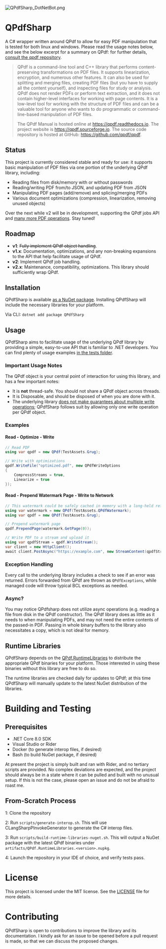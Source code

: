 ![QPdfSharp_DotNetBot.png](assets/QPdfSharp_DotNetBot.png)

# QPdfSharp
A C# wrapper written around QPdf to allow for easy PDF manipulation that is tested for both linux and windows. Please read the usage notes below, and see the below excerpt for a summary on QPdf: for further details, [consult the qpdf repository](https://github.com/qpdf/qpdf/).

> QPdf is a command-line tool and C++ library that performs content-preserving transformations on PDF files. It supports linearization, encryption, and numerous other features. It can also be used for splitting and merging files, creating PDF files (but you have to supply all the content yourself), and inspecting files for study or analysis. QPdf does not render PDFs or perform text extraction, and it does not contain higher-level interfaces for working with page contents. It is a low-level tool for working with the structure of PDF files and can be a valuable tool for anyone who wants to do programmatic or command-line-based manipulation of PDF files.
>
> The QPdf Manual is hosted online at https://qpdf.readthedocs.io. The project website is https://qpdf.sourceforge.io. The source code repository is hosted at GitHub: https://github.com/qpdf/qpdf.

## Status
This project is currently considered stable and ready for use: it supports basic manipulation of PDF files via one portion of the underlying QPdf library, including:
- Reading files from disk/memory with or without passwords
- Reading/writing PDF from/to JSON, and updating PDF from JSON
- Manipulating PDF pages (add/remove) and splicing/merging PDFs
- Various document optimizations (compression, linearization, removing unused objects)

Over the next while v2 will be in development, supporting the QPdf jobs API and [many more PDF operations](https://qpdf.readthedocs.io/en/stable/qpdf-job.html). Stay tuned!

## Roadmap

- **v1**: ~~Fully implement QPdf object handling~~.
- **v1.x**: Documentation, optimizations, and any non-breaking expansions to the API that help facilitate usage of QPdf.
- **v2**: Implement QPdf job handling.
- **v2.x**: Maintenance, compatibility, optimizations. This library should sufficiently wrap QPdf.

## Installation
QPdfSharp is available [as a NuGet package](https://www.nuget.org/packages/QPdfSharp/). Installing QPdfSharp will include the necessary libraries for your platform.

Via CLI:
`dotnet add package QPdfSharp`

## Usage
QPdfSharp aims to facilitate usage of the underlying QPdf library by providing a simple, easy-to-use API that is familiar to .NET developers. You can find plenty of usage examples [in the tests folder](https://github.com/svengeance/QPdfSharp/tree/main/tests/QPdfSharp.Tests).

### Important Usage Notes
The QPdf object is your central point of interaction for using this library, and has a few important notes:
- It is **not** thread-safe. You should not share a QPdf object across threads.
- It is Disposable, and should be disposed of when you are done with it.
- The underlying library [does not make guarantees about multiple write operations](https://github.com/qpdf/qpdf/issues/512); QPdfSharp follows suit by allowing only one write operation per QPdf object.

### Examples

#### Read - Optimize - Write
```cs
// Read PDF
using var qpdf = new QPdf(TestAssets.Grug);

// Write with optimizations
qpdf.WriteFile("optimized.pdf", new QPdfWriteOptions
{
    CompressStreams = true,
    Linearize = true
});
```

#### Read - Prepend Watermark Page - Write to Network
```cs
// This watermark could be safely cached in memory with a long-held reference to QPdf.
using var watermark = new QPdf(TestAssets.QPdfWatermark);
using var qpdf = new QPdf(TestAssets.Grug);

// Prepend watermark page
qpdf.PrependPage(watermark.GetPage(0));

// Write PDF to a stream and upload it
using var qpdfStream = qpdf.WriteStream();
var client = new HttpClient();
await client.PostAsync("https://example.com", new StreamContent(qpdfStream));
```

### Exception Handling
Every call to the underlying library includes a check to see if an error was returned. Errors forwarded from QPdf are thrown as `QPdfExceptions`, while managed code will throw typical BCL exceptions as needed.

### Async?
You may notice QPdfsharp does not utilize async operations (e.g. reading a file from disk in the QPdf constructor).
The QPdf library does as little as it needs to when manipulating PDFs, and may not need the entire contents of the passed-in PDF.
Passing in whole binary buffers to the library also necessitates a copy, which is not ideal for memory.

## Runtime Libraries
QPdfSharp depends on the [QPdf.RuntimeLibraries](https://www.nuget.org/packages/QPdf.RuntimeLibraries) to distribute the appropriate QPdf binaries for your platform.
Those interested in using these binaries without this library are free to do so.

The runtime libraries are checked daily for updates to QPdf; at this time QPdfSharp will manually update to the latest NuGet distribution of the libraries.

# Building and Testing

## Prerequisites
- .NET Core 8.0 SDK
- Visual Studio or Rider
- Docker (to generate interop files, if desired)
- Bash (to build NuGet package, if desired)

At present the project is simply built and ran with Rider, and no tertiary scripts are provided.
No complex deviations are expected, and the project should always be in a state where it can be pulled and built with no unusual setup.
If this is not the case, please open an issue and do not be afraid to roast me.

## From-Scratch Process
1: Clone the repository

2: Run `scripts/generate-interop.sh`. This will use CLangSharpPInvokeGenerator to generate the C# interop files.

3: Run `scripts/build-runtime-libraries-nuget.sh`. This will output a NuGet package with the latest QPdf binaries under `artifacts/QPdf.RuntimeLibraries.<version>.nupkg`.

4: Launch the repository in your IDE of choice, and verify tests pass.

# License
This project is licensed under the MIT license. See the [LICENSE](LICENSE) file for more details.

# Contributing
QPdfSharp is open to contributions to improve the library and its documentation.
I kindly ask for an issue to be opened before a pull request is made, so that we can discuss the proposed changes.
